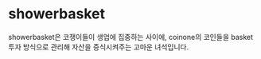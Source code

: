 # showerbasket
showerbasket은 코쟁이들이 생업에 집중하는 사이에, coinone의 코인들을 basket 투자 방식으로 관리해 자산을 증식시켜주는 고마운 녀석입니다.
